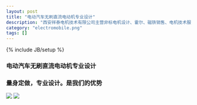 ```yaml
---
layout: post
title: "电动汽车无刷直流电动机专业设计"
description: "西安祥泰电机技术有限公司主营非标电机设计、霍尔、磁铁销售、电机技术服务、家用电器节能永磁无刷直流电机设计、永磁电机设计、无刷直流电机设计、永磁电机工艺技术服务、家电企业电机技术服务、永磁同步电机设计、电机技术服务、大功率永磁无刷直流电机设计制造工艺技、大功率永磁同步电机设计制造及工艺技术服务等。公司秉承“顾客至上，锐意进取”的经营理念，坚持“客户第一”的原则为广大客户提供优质的服务。欢迎惠顾！"
category: "electromobile.png"
tags: []
---
```

{% include JB/setup %}

### 电动汽车无刷直流电动机专业设计
### 量身定做，专业设计。是我们的优势
<img src="{{ ASSET_PATH }}/Carousel/img/products/electromobile.png">
<img src="{{ ASSET_PATH }}/Carousel/img/products/electromobile_m.png">